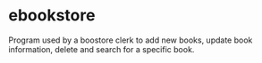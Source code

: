 # ebookstore
Program used by a boostore clerk to add new books, update book information, delete and search for a specific book.
